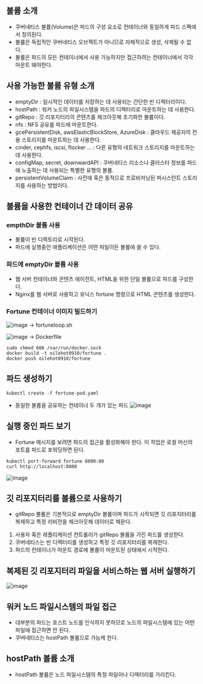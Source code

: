 ## 불륨 소개
- 쿠버네티스 불륨(Volume)은 파드의 구성 요소로 컨테이너와 동일하게 파드 스펙에서 정의된다.
- 불륨은 독립적인 쿠버네티스 오브젝트가 아니므로 자체적으로 생성, 삭제될 수 없다.
- 불륨은 파드의 모든 컨테이너에서 사용 가능하지만 접근하려는 컨테이너에서 각각 마운트 돼야한다.

## 사용 가능한 불륨 유형 소개
- emptyDir : 일시적인 데이터를 저장하는 데 사용되는 간단한 빈 디렉터리이다.
- hostPath : 워커 노드의 파일시스템을 파드의 디렉터리로 마운트하는 데 사용한다.
- gitRepo : 깃 리포지터리의 콘텐츠를 체크아웃해 초기화한 불륨이다.
- nfs : NFS 공유를 파드에 마운트한다.
- gcePersistentDisk, awsElasticBlockStore, AzureDisk : 클라우드 제공자의 전용 스토리지를 마운트하는 데 사용한다.
- cinder, cephfs, iscsi, flocker ... : 다른 유형의 네트워크 스토리지를 마운트하는 데 사용한다.
- configMap, secret, downwardAPI : 쿠버네티스 리소스나 클러스터 정보를 파드에 노출하는 데 사용되는 특별한 유형의 볼륨.
- persistentVolumeClaim : 사전에 혹은 동적으로 프로비저닝된 퍼시스턴트 스토리지를 사용하는 방법이다.

## 불륨을 사용한 컨테이너 간 데이터 공유

### empthDir 볼륨 사용
- 불륨이 빈 디렉토리로 시작된다.
- 파드에 실행중인 애플리케이션은 어떤 파일이든 볼륨에 쓸 수 있다.

### 파드에 emptyDir 볼륨 사용
- 웹 서버 컨테이너와 콘텐츠 에이전트, HTML을 위한 단일 볼륨으로 파드를 구성한다.
- Nginx를 웹 서버로 사용하고 유닉스 fortune 명령으로 HTML 콘텐츠를 생성한다.

### Fortune 컨테이너 이미지 빌드하기
![image](https://user-images.githubusercontent.com/81672260/162367021-daa15495-3b74-41ad-9d50-cbe569ff16ed.png)
-> fortuneloop.sh

![image](https://user-images.githubusercontent.com/81672260/162367055-9fd4a8cf-5005-4fee-9aec-5101e615548a.png)
-> Dockerfile

```
sudo chmod 666 /var/run/docker.sock 
docker build -t oilehot0910/fortune .
docker push oilehot0910/fortune
```

## 파드 생성하기

```
kubectl create -f fortune-pod.yaml
```

- 동일한 불륨을 공유하는 컨테이너 두 개가 있는 파드
![image](https://user-images.githubusercontent.com/81672260/162382110-60fd04f8-2a14-4ed9-841d-e3fe5483807f.png)

## 실행 중인 파드 보기
- Fortune 메시지를 보려면 파드의 접근을 활성화해야 한다. 이 작업은 로컬 머신의 포트를 파드로 포워딩하면 된다.
```
kubectl port-forward fortune 8080:80
curl http://localhost:8080
```
![image](https://user-images.githubusercontent.com/81672260/162395779-73dd4c81-d4a1-4d4b-bf9f-2572acf24c7d.png)

## 깃 리포지터리를 볼륨으로 사용하기
- gitRepo 볼륨은 기본적으로 emptyDir 볼륨이며 파드가 시작되면 깃 리포지터리를 복제하고 특정 리비전을 체크아웃해 데이터로 채운다.

1. 사용자 혹은 레플리케이션 컨트롤러가 gitRepo 볼륨을 가진 파드를 생성한다.
2. 쿠버네티스는 빈 디렉터리를 생성하고 특정 깃 리포지터리를 복제한다.
3. 파드의 컨테이너가 마운트 경로에 볼륨이 마운트된 상태에서 시작한다.

## 복제된 깃 리포지터리 파일을 서비스하는 웹 서버 실행하기

![image](https://user-images.githubusercontent.com/81672260/162901925-96b2a778-7c06-4d94-9103-fd4996ba3f2a.png)


## 워커 노드 파일시스템의 파일 접근
- 대부분의 파드는 호스트 노드를 인식하지 못하므로 노드의 파일시스템에 있는 어떤 파일에 접근하면 안 된다.
- 쿠버네티스는 hostPath 볼륨으로 가능케 한다.

## hostPath 볼륨 소개
- hostPath 볼륨은 노드 파일시스템의 특정 파일이나 디렉터리를 가리킨다.
